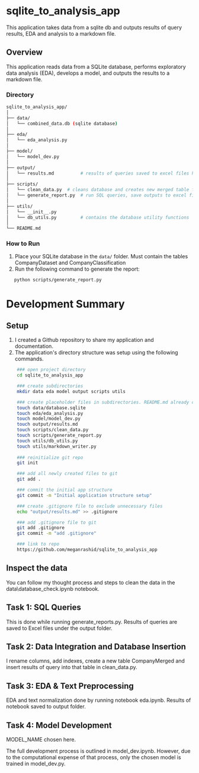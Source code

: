 # sqlite_to_analysis_app
 This application takes data from a sqlite db and outputs results of query results, EDA and analysis to a markdown file. 

## Overview
This application reads data from a SQLite database, performs exploratory data analysis (EDA), develops a model, and outputs the results to a markdown file.

### Directory
```bash
sqlite_to_analysis_app/
│
├── data/
│   └── combined_data.db (sqlite database)
│
├── eda/
│   └── eda_analysis.py
│
├── model/
│   └── model_dev.py
│
├── output/
│   └── results.md          # results of queries saved to excel files here
│
├── scripts/
│   └── clean_data.py  # cleans database and creates new merged table for modeling
│   └── generate_report.py  # run SQL queries, save outputs to excel files
│
├── utils/
│   └── __init__.py
│   └── db_utils.py         # contains the database utility functions
│
└── README.md
```

### How to Run
1. Place your SQLite database in the `data/` folder. Must contain the tables CompanyDataset and CompanyClassification
2. Run the following command to generate the report:
```bash
   python scripts/generate_report.py
```


# Development Summary

## Setup
1. I created a Github repository to share my application and documentation.
2. The application's directory structure was setup using the following commands. 
```bash
    ### open project directory 
    cd sqlite_to_analysis_app

    ### create subdirectories
    mkdir data eda model output scripts utils

    ### create placeholder files in subdirectories. README.md already created from Github repo creation
    touch data/database.sqlite
    touch eda/eda_analysis.py
    touch model/model_dev.py
    touch output/results.md
    touch scripts/clean_data.py
    touch scripts/generate_report.py
    touch utils/db_utils.py
    touch utils/markdown_writer.py
    
    ### reinitialize git repo 
    git init

    ### add all newly created files to git
    git add .

    ### commit the initial app structure
    git commit -m "Initial application structure setup"

    ### create .gitignore file to exclude unnecessary files
    echo "output/results.md" >> .gitignore

    ### add .gitignore file to git
    git add .gitignore
    git commit -m "add .gitignore"

    ### link to repo
    https://github.com/meganrashid/sqlite_to_analysis_app
```

## Inspect the data
You can follow my thought process and steps to clean the data in the data\database_check.ipynb notebook.

## Task 1: SQL Queries
This is done while running generate_reports.py. Results of queries are saved to Excel files under the output folder.

## Task 2: Data Integration and Database Insertion
I rename columns, add indexes, create a new table CompanyMerged and insert results of query into that table in clean_data.py.

## Task 3: EDA & Text Preprocessing
EDA and text normalization done by running notebook eda.ipynb. Results of notebook saved to output folder.

## Task 4: Model Development
MODEL_NAME chosen here.

The full development process is outlined in model_dev.ipynb. However, due to the computational expense of that process, only the
chosen model is trained in model_dev.py.